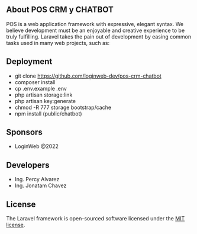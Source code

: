 ## About POS CRM y CHATBOT

POS is a web application framework with expressive, elegant syntax. We believe development must be an enjoyable and creative experience to be truly fulfilling. Laravel takes the pain out of development by easing common tasks used in many web projects, such as:

## Deployment

- git clone https://github.com/loginweb-dev/pos-crm-chatbot
- composer install
- cp .env.example .env
- php artisan storage:link
- php artisan key:generate
- chmod -R 777 storage bootstrap/cache
- npm install (public/chatbot)
## Sponsors

- LoginWeb @2022
## Developers

- Ing. Percy Alvarez
- Ing. Jonatam Chavez
## License

The Laravel framework is open-sourced software licensed under the [MIT license](https://opensource.org/licenses/MIT).
